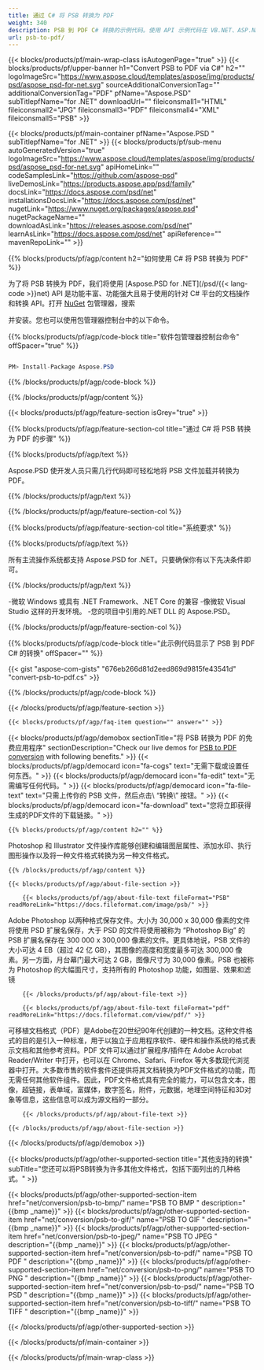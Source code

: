 ```yaml
---
title: 通过 C# 将 PSB 转换为 PDF
weight: 340
description: PSB 到 PDF C# 转换的示例代码。使用 API 示例代码在 VB.NET、ASP.NET 或任何基于 .NET 的应用程序中将 PSB 文件批量转换为 PDF。
url: psb-to-pdf/
---
```


{{< blocks/products/pf/main-wrap-class isAutogenPage="true" >}}
{{< blocks/products/pf/upper-banner h1="Convert PSB to PDF via C#" h2="" logoImageSrc="https://www.aspose.cloud/templates/aspose/img/products/psd/aspose_psd-for-net.svg" sourceAdditionalConversionTag="" additionalConversionTag="PDF" pfName="Aspose.PSD" subTitlepfName="for .NET" downloadUrl="" fileiconsmall1="HTML" fileiconsmall2="JPG" fileiconsmall3="PDF" fileiconsmall4="XML" fileiconsmall5="PSB" >}}

{{< blocks/products/pf/main-container pfName="Aspose.PSD " subTitlepfName="for .NET" >}}
{{< blocks/products/pf/sub-menu autoGeneratedVersion="true" logoImageSrc="https://www.aspose.cloud/templates/aspose/img/products/psd/aspose_psd-for-net.svg" apiHomeLink="" codeSamplesLink="https://github.com/aspose-psd" liveDemosLink="https://products.aspose.app/psd/family" docsLink="https://docs.aspose.com/psd/net" installationsDocsLink="https://docs.aspose.com/psd/net" nugetLink="https://www.nuget.org/packages/aspose.psd" nugetPackageName="" downloadAsLink="https://releases.aspose.com/psd/net" learnAsLink="https://docs.aspose.com/psd/net" apiReference="" mavenRepoLink="" >}}

{{% blocks/products/pf/agp/content h2="如何使用 C# 将 PSB 转换为 PDF" %}}

 为了将 PSB 转换为 PDF，我们将使用
 [Aspose.PSD for .NET](/psd/{{< lang-code >}}net) 
 API 是功能丰富、功能强大且易于使用的针对 C# 平台的文档操作和转换 API。打开
 [NuGet](https://www.nuget.org/packages/aspose.psd) 
 包管理器，搜索

 并安装。您也可以使用包管理器控制台中的以下命令。

{{% blocks/products/pf/agp/code-block title="软件包管理器控制台命令" offSpacer="true" %}}

```cs

PM> Install-Package Aspose.PSD

```

{{% /blocks/products/pf/agp/code-block %}}

{{% /blocks/products/pf/agp/content %}}

{{< blocks/products/pf/agp/feature-section isGrey="true" >}}

{{% blocks/products/pf/agp/feature-section-col title="通过 C# 将 PSB 转换为 PDF 的步骤" %}}

{{% blocks/products/pf/agp/text %}}

 Aspose.PSD 使开发人员只需几行代码即可轻松地将 PSB 文件加载并转换为 PDF。

{{% /blocks/products/pf/agp/text %}}

{{% /blocks/products/pf/agp/feature-section-col %}}

{{% blocks/products/pf/agp/feature-section-col title="系统要求" %}}

{{% blocks/products/pf/agp/text %}}

 所有主流操作系统都支持 Aspose.PSD for .NET。只要确保你有以下先决条件即可。

{{% /blocks/products/pf/agp/text %}}

-微软 Windows 或具有 .NET Framework、.NET Core 的兼容
-像微软 Visual Studio 这样的开发环境。
-您的项目中引用的.NET DLL 的 Aspose.PSD。

{{% /blocks/products/pf/agp/feature-section-col %}}

{{% blocks/products/pf/agp/code-block title="此示例代码显示了 PSB 到 PDF C# 的转换" offSpacer="" %}}

{{< gist "aspose-com-gists" "676eb266d81d2eed869d9815fe43541d" "convert-psb-to-pdf.cs" >}}

{{% /blocks/products/pf/agp/code-block %}}

{{< /blocks/products/pf/agp/feature-section >}}

    {{< blocks/products/pf/agp/faq-item question="" answer="" >}}
 

<!-- aboutfile Starts -->

{{< blocks/products/pf/agp/demobox sectionTitle="将 PSB 转换为 PDF 的免费应用程序" sectionDescription="Check our live demos for [PSB to PDF conversion](https://products.aspose.app/psd/conversion/psb-to-pdf) with following benefits." >}}
        {{< blocks/products/pf/agp/democard icon="fa-cogs" text="无需下载或设置任何东西。" >}}
        {{< blocks/products/pf/agp/democard icon="fa-edit" text="无需编写任何代码。" >}}
        {{< blocks/products/pf/agp/democard icon="fa-file-text" text="只需上传你的 PSB 文件，然后点击\ “转换\” 按钮。" >}}
        {{< blocks/products/pf/agp/democard icon="fa-download" text="您将立即获得生成的PDF文件的下载链接。" >}}

    {{% blocks/products/pf/agp/content h2="" %}}

 Photoshop 和 Illustrator 文件操作库能够创建和编辑图层属性、添加水印、执行图形操作以及将一种文件格式转换为另一种文件格式。



    {{% /blocks/products/pf/agp/content %}}

    {{< blocks/products/pf/agp/about-file-section >}}

        {{< blocks/products/pf/agp/about-file-text fileFormat="PSB" readMoreLink="https://docs.fileformat.com/image/psb/" >}}
Adobe Photoshop 以两种格式保存文件。大小为 30,000 x 30,000 像素的文件将使用 PSD 扩展名保存，大于 PSD 的文件将使用被称为 “Photoshop Big” 的 PSB 扩展名保存在 300 000 x 300,000 像素的文件。更具体地说，PSB 文件的大小可达 4 EB（超过 42 亿 GB），其图像的高度和宽度最多可达 300,000 像素。另一方面，月台幕门最大可达 2 GB，图像尺寸为 30,000 像素。PSB 也被称为 Photoshop 的大幅面尺寸，支持所有的 Photoshop 功能，如图层、效果和滤镜

        {{< /blocks/products/pf/agp/about-file-text >}}

        {{< blocks/products/pf/agp/about-file-text fileFormat="pdf" readMoreLink="https://docs.fileformat.com/view/pdf/" >}}
可移植文档格式（PDF）是Adobe在20世纪90年代创建的一种文档。这种文件格式的目的是引入一种标准，用于以独立于应用程序软件、硬件和操作系统的格式表示文档和其他参考资料。PDF 文件可以通过扩展程序/插件在 Adobe Acrobat Reader/Writer 中打开，也可以在 Chrome、Safari、Firefox 等大多数现代浏览器中打开。大多数市售的软件套件还提供将其文档转换为PDF文件格式的功能，而无需任何其他软件组件。因此，PDF文件格式具有完全的能力，可以包含文本，图像，超链接，表单域，富媒体，数字签名，附件，元数据，地理空间特征和3D对象等信息，这些信息可以成为源文档的一部分。

        {{< /blocks/products/pf/agp/about-file-text >}}

    {{< /blocks/products/pf/agp/about-file-section >}}

{{< /blocks/products/pf/agp/demobox >}}

<!-- aboutfile Ends -->

{{< blocks/products/pf/agp/other-supported-section title="其他支持的转换" subTitle="您还可以将PSB转换为许多其他文件格式，包括下面列出的几种格式。" >}}

{{< blocks/products/pf/agp/other-supported-section-item href="net/conversion/psb-to-bmp/" name="PSB TO BMP " description="{{bmp _name}}" >}}
{{< blocks/products/pf/agp/other-supported-section-item href="net/conversion/psb-to-gif/" name="PSB TO GIF " description="{{bmp _name}}" >}}
{{< blocks/products/pf/agp/other-supported-section-item href="net/conversion/psb-to-jpeg/" name="PSB TO JPEG " description="{{bmp _name}}" >}}
{{< blocks/products/pf/agp/other-supported-section-item href="net/conversion/psb-to-pdf/" name="PSB TO PDF " description="{{bmp _name}}" >}}
{{< blocks/products/pf/agp/other-supported-section-item href="net/conversion/psb-to-png/" name="PSB TO PNG " description="{{bmp _name}}" >}}
{{< blocks/products/pf/agp/other-supported-section-item href="net/conversion/psb-to-psd/" name="PSB TO PSD " description="{{bmp _name}}" >}}
{{< blocks/products/pf/agp/other-supported-section-item href="net/conversion/psb-to-tiff/" name="PSB TO TIFF " description="{{bmp _name}}" >}}

{{< /blocks/products/pf/agp/other-supported-section >}}

{{< /blocks/products/pf/main-container >}}
    
{{< /blocks/products/pf/main-wrap-class >}}
